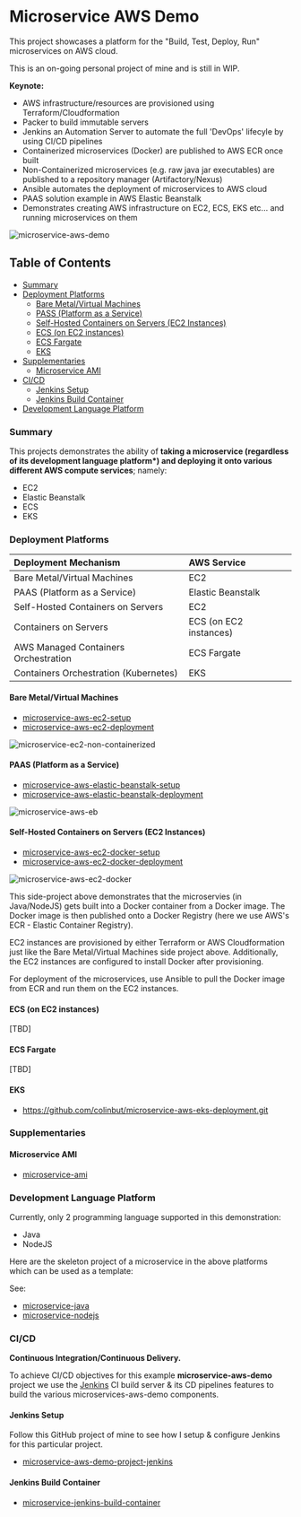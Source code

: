 # Microservice AWS Demo

This project showcases a platform for the "Build, Test, Deploy, Run" microservices on AWS cloud.

This is an on-going personal project of mine and is still in WIP.

__Keynote:__

- AWS infrastructure/resources are provisioned using Terraform/Cloudformation
- Packer to build immutable servers
- Jenkins an Automation Server to automate the full 'DevOps' lifecyle by using CI/CD pipelines
- Containerized microservices (Docker) are published to AWS ECR once built
- Non-Containerized microservices (e.g. raw java jar executables) are published to a repository manager (Artifactory/Nexus)
- Ansible automates the deployment of microservices to AWS cloud
- PAAS solution example in AWS Elastic Beanstalk
- Demonstrates creating AWS infrastructure on EC2, ECS, EKS etc... and running microservices on them


![microservice-aws-demo](https://images-for-github-colinbut.s3.eu-west-2.amazonaws.com/microservice-aws-demo/microservice-aws-demo.png)

## Table of Contents

* [Summary](#summary)
* [Deployment Platforms](#deployment-platforms)
  * [Bare Metal/Virtual Machines](#bare-metal-vms)
  * [PASS (Platform as a Service)](#platform-as-a-service)
  * [Self-Hosted Containers on Servers (EC2 Instances)](#self-hosted-containers)
  * [ECS (on EC2 instances)](#ecs)
  * [ECS Fargate](#ecs-fargate)
  * [EKS](#eks)
* [Supplementaries](#supplementaries)
  * [Microservice AMI](#microservice-ami)
* [CI/CD](#ci-cd)
  * [Jenkins Setup](#setup-jenkins)
  * [Jenkins Build Container](#microservice-jenkins-build-container)
* [Development Language Platform](#development-language-platform)


### <a name="summary"></a>Summary
This projects demonstrates the ability of __taking a microservice (regardless of its development language platform*) and deploying it onto various different AWS compute services__; namely: 

- EC2
- Elastic Beanstalk
- ECS
- EKS

### <a name="deployment-platforms"></a>Deployment Platforms

| Deployment Mechanism                    | AWS Service           |
| :-------------------------------------- | :-------------------- |
| Bare Metal/Virtual Machines             | EC2                   |  
| PAAS (Platform as a Service)            | Elastic Beanstalk     |
| Self-Hosted Containers on Servers       | EC2                   |
| Containers on Servers                   | ECS (on EC2 instances)|
| AWS Managed Containers Orchestration    | ECS Fargate           |
| Containers Orchestration (Kubernetes)   | EKS                   |

#### <a name="bare-metal-vms"></a>Bare Metal/Virtual Machines
- [microservice-aws-ec2-setup](https://github.com/colinbut/microservice-aws-ec2-setup.git)  
- [microservice-aws-ec2-deployment](https://github.com/colinbut/microservice-aws-ec2-deployment.git)

![microservice-ec2-non-containerized](https://images-for-github-colinbut.s3.eu-west-2.amazonaws.com/microservice-aws-demo/microservice-aws-ec2-non-containerized.png)


#### <a name="platform-as-a-service"></a>PAAS (Platform as a Service)
- [microservice-aws-elastic-beanstalk-setup](https://github.com/colinbut/microservice-aws-elasticbeanstalk-setup.git)  
- [microservice-aws-elastic-beanstalk-deployment](https://github.com/colinbut/microservice-aws-elasticbeanstalk-deployment.git)

![microservice-aws-eb](https://images-for-github-colinbut.s3.eu-west-2.amazonaws.com/microservice-aws-demo/microservice-aws-eb.png)

#### <a name="self-hosted-containers"></a>Self-Hosted Containers on Servers (EC2 Instances)

- [microservice-aws-ec2-docker-setup](https://github.com/colinbut/microservice-aws-ec2-docker-setup.git)
- [microservice-aws-ec2-docker-deployment](https://github.com/colinbut/microservice-aws-ec2-docker-deployment.git)

![microservice-aws-ec2-docker](https://images-for-github-colinbut.s3.eu-west-2.amazonaws.com/microservice-aws-demo/microservice-aws-ec2-docker.png)

This side-project above demonstrates that the microservies (in Java/NodeJS) gets built into a Docker container from a Docker image. The Docker image is then published onto a Docker Registry (here we use AWS's ECR - Elastic Container Registry). 

EC2 instances are provisioned by either Terraform or AWS Cloudformation just like the Bare Metal/Virtual Machines side project above. Additionally, the EC2 instances are configured to install Docker after provisioning.

For deployment of the microservices, use Ansible to pull the Docker image from ECR and run them on the EC2 instances.

#### <a name="ecs"></a>ECS (on EC2 instances)

[TBD]

#### <a name="ecs-fargate"></a>ECS Fargate

[TBD]

#### <a name="eks"></a>EKS

- https://github.com/colinbut/microservice-aws-eks-deployment.git

### <a name="supplementaries"></a>Supplementaries

#### <a name="microservice-ami"></a>Microservice AMI

+ [microservice-ami](https://github.com/colinbut/microservice-ami)

### <a name="development-language-platform"></a>Development Language Platform

Currently, only 2 programming language supported in this demonstration:

+ Java
+ NodeJS

Here are the skeleton project of a microservice in the above platforms which can be used as a template:

See:
+ [microservice-java](https://github.com/colinbut/microservice-java.git)
+ [microservice-nodejs](https://github.com/colinbut/microservice-nodejs.git)


### <a name="ci-cd"></a>CI/CD 

__Continuous Integration/Continuous Delivery.__

To achieve CI/CD objectives for this example __microservice-aws-demo__ project we use the [Jenkins](https://jenkins.io/) CI build server & its CD pipelines features to build the various microservices-aws-demo components.

#### <a name="setup-jenkins"></a>Jenkins Setup

Follow this GitHub project of mine to see how I setup & configure Jenkins for this particular project.

+ [microservice-aws-demo-project-jenkins](https://github.com/colinbut/microservice-aws-demo-project-jenkins.git)

#### <a name="microservice-jenkins-build-container"></a>Jenkins Build Container

+ [microservice-jenkins-build-container](https://github.com/colinbut/microservice-jenkins-build-container.git)

